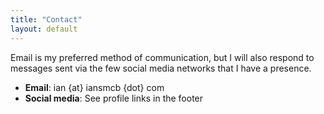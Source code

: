 ```yaml
---
title: "Contact"
layout: default
---
```


Email is my preferred method of communication, but I will also respond
to messages sent via the few social media networks that I have a
presence.

* **Email**: ian {at} iansmcb {dot} com
* **Social media**: See profile links in the footer
